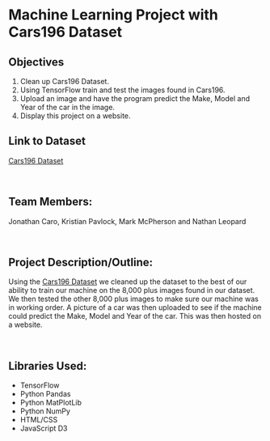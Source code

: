 <H1>Machine Learning Project with Cars196 Dataset</H1>

## Objectives
1. Clean up Cars196 Dataset.
2. Using TensorFlow train and test the images found in Cars196.
3. Upload an image and have the program predict the Make, Model and Year of the car in the image.
4. Display this project on a website.

## Link to Dataset
[Cars196 Dataset](https://www.google.com)

<br>
<H2>Team Members:</H2>
	<p>Jonathan Caro, Kristian Pavlock, Mark McPherson and Nathan Leopard</p>

<br>

## Project Description/Outline: 
Using the [Cars196 Dataset](https://ai.stanford.edu/~jkrause/cars/car_dataset.html) we cleaned up the dataset to the best of our ability to train our machine on the 8,000 plus images found in our dataset. We then tested the other 8,000 plus images to make sure our machine was in working order. A picture of a car was then uploaded to see if the machine could predict the Make, Model and Year of the car. This was then hosted on a website.
	

<br>
<H2>Libraries Used:</H2>
	<ul>
        <li>TensorFlow</li>
        <li>Python Pandas</li>
        <li>Python MatPlotLib</li>
        <li>Python NumPy</li>
        <li>HTML/CSS</li>
        <li>JavaScript D3</li>
      </ul>
</br>


